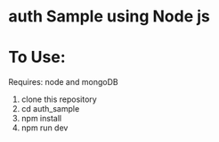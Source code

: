 # auth Sample using Node js


# To Use:
Requires: node and mongoDB

1. clone this repository
2. cd auth_sample
3. npm install
4. npm run dev

